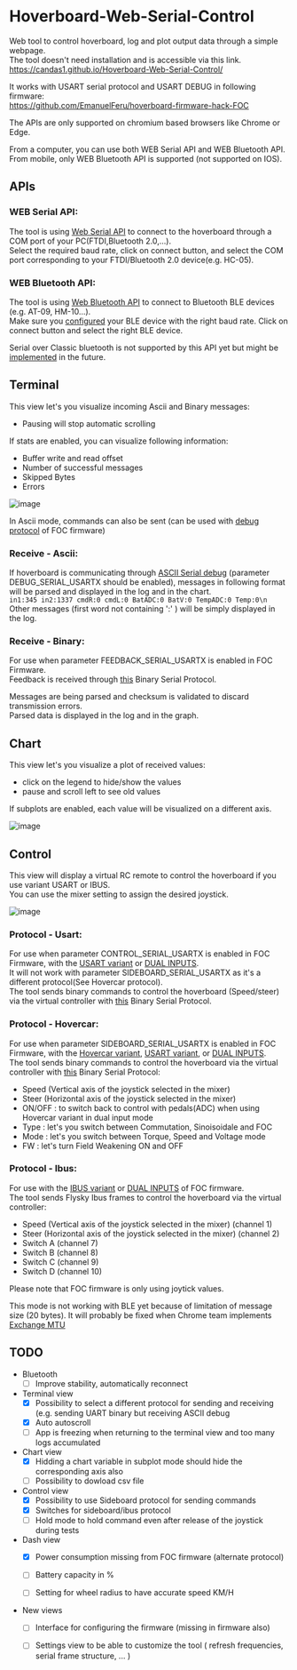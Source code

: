 # Hoverboard-Web-Serial-Control

Web tool to control hoverboard, log and plot output data through a simple webpage.<br>
The tool doesn't need installation and is accessible via this link.<br>
https://candas1.github.io/Hoverboard-Web-Serial-Control/

It works with USART serial protocol and USART DEBUG in following firmware:<br>
https://github.com/EmanuelFeru/hoverboard-firmware-hack-FOC

The APIs are only supported on chromium based browsers like Chrome or Edge.

From a computer, you can use both WEB Serial API and WEB Bluetooth API.<br>
From mobile, only WEB Bluetooth API is supported (not supported on IOS).

## APIs
### WEB Serial API:
The tool is using [Web Serial API](https://web.dev/serial/) to connect to the hoverboard through a COM port of your PC(FTDI,Bluetooth 2.0,...).<br>
Select the required baud rate, click on connect button, and select the COM port corresponding to your FTDI/Bluetooth 2.0 device(e.g. HC-05).

### WEB Bluetooth API:
The tool is using [Web Bluetooth API](https://web.dev/bluetooth/) to connect to Bluetooth BLE devices (e.g. AT-09, HM-10...).<br>
Make sure you [configured](https://github.com/Candas1/Hoverboard-Web-Serial-Control/wiki/Configure-BLE-device) your BLE device with the right baud rate.
Click on connect button and select the right BLE device.

Serial over Classic bluetooth is not supported by this API yet but might be [implemented](https://bugs.chromium.org/p/chromium/issues/detail?id=1043300) in the future.

## Terminal
This view let's you visualize incoming Ascii and Binary messages:<br>
* Pausing will stop automatic scrolling

If stats are enabled, you can visualize following information:<br>
* Buffer write and read offset
* Number of successful messages
* Skipped Bytes
* Errors
  
![image](https://github.com/Candas1/Hoverboard-Web-Serial-Control/assets/20670049/43498752-95e8-4e55-87ce-d24b57894339)


In Ascii mode, commands can also be sent (can be used with [debug protocol](https://github.com/EmanuelFeru/hoverboard-firmware-hack-FOC/wiki/Debug-Serial#debug-protocol) of FOC firmware)

### Receive - Ascii:
If hoverboard is communicating through [ASCII Serial debug](https://github.com/EmanuelFeru/hoverboard-firmware-hack-FOC/wiki/Debug-Serial) (parameter DEBUG_SERIAL_USARTX should be enabled), messages in following format will be parsed and displayed in the log and in the chart.<br>
`in1:345 in2:1337 cmdR:0 cmdL:0 BatADC:0 BatV:0 TempADC:0 Temp:0\n`<br>
Other messages (first word not containing ':' ) will be simply displayed in the log.

### Receive - Binary:
For use when parameter FEEDBACK_SERIAL_USARTX is enabled in FOC Firmware.<br>
Feedback is received through [this](https://github.com/EFeru/hoverboard-firmware-hack-FOC/wiki/Variant-USART#feedback) Binary Serial Protocol.

Messages are being parsed and checksum is validated to discard transmission errors.<br>
Parsed data is displayed in the log and in the graph.<br>

## Chart
This view let's you visualize a plot of received values:
* click on the legend to hide/show the values
* pause and scroll left to see old values

If subplots are enabled, each value will be visualized on a different axis.<br>

![image](https://github.com/Candas1/Hoverboard-Web-Serial-Control/assets/20670049/744ffd27-0ce4-44e7-aaa1-9972aac1840f)

## Control
This view will display a virtual RC remote to control the hoverboard if you use variant USART or IBUS.<br>
You can use the mixer setting to assign the desired joystick.

![image](https://github.com/Candas1/Hoverboard-Web-Serial-Control/assets/20670049/aa9290fa-19ca-4c2f-a7bd-5bb4e6df6eae)

### Protocol - Usart:
For use when parameter CONTROL_SERIAL_USARTX is enabled in FOC Firmware, with the [USART variant](https://github.com/EmanuelFeru/hoverboard-firmware-hack-FOC/wiki/Variant-USART) or [DUAL INPUTS](https://github.com/EFeru/hoverboard-firmware-hack-FOC#dual-inputs).<br>
It will not work with parameter SIDEBOARD_SERIAL_USARTX as it's a different protocol(See Hovercar protocol).<br>
The tool sends binary commands to control the hoverboard (Speed/steer) via the virtual controller with [this](https://github.com/EFeru/hoverboard-firmware-hack-FOC/wiki/Variant-USART#input-command-structure) Binary Serial Protocol.

### Protocol - Hovercar:
For use when parameter SIDEBOARD_SERIAL_USARTX is enabled in FOC Firmware, with the [Hovercar variant](https://github.com/EFeru/hoverboard-firmware-hack-FOC/wiki/Variant-HOVERCAR), [USART variant](https://github.com/EmanuelFeru/hoverboard-firmware-hack-FOC/wiki/Variant-USART), or [DUAL INPUTS](https://github.com/EFeru/hoverboard-firmware-hack-FOC#dual-inputs).<br>
The tool sends binary commands to control the hoverboard via the virtual controller with [this](https://github.com/EFeru/hoverboard-firmware-hack-FOC/issues/143#issuecomment-782149767) Binary Serial Protocol:
* Speed (Vertical axis of the joystick selected in the mixer)
* Steer (Horizontal axis of the joystick selected in the mixer)
* ON/OFF : to switch back to control with pedals(ADC) when using Hovercar variant in dual input mode
* Type : let's you switch between Commutation, Sinoisoidale and FOC
* Mode : let's you switch between Torque, Speed and Voltage mode
* FW : let's turn Field Weakening ON and OFF

### Protocol - Ibus:
For use with the [IBUS variant](https://github.com/EFeru/hoverboard-firmware-hack-FOC/wiki/Variant-IBUS) or [DUAL INPUTS](https://github.com/EFeru/hoverboard-firmware-hack-FOC#dual-inputs) of FOC firmware.<br>
The tool sends Flysky Ibus frames to control the hoverboard via the virtual controller:
* Speed (Vertical axis of the joystick selected in the mixer) (channel 1)
* Steer (Horizontal axis of the joystick selected in the mixer) (channel 2)
* Switch A (channel 7)
* Switch B (channel 8)
* Switch C (channel 9)
* Switch D (channel 10)

Please note that FOC firmware is only using joytick values.<br>

This mode is not working with BLE yet because of limitation of message size (20 bytes). It will probably be fixed when Chrome team implements [Exchange MTU](https://bugs.chromium.org/p/chromium/issues/detail?id=1164621#c10)


## TODO
* Bluetooth
  * [ ] Improve stability, automatically reconnect

* Terminal view
  * [X] Possibility to select a different protocol for sending and receiving (e.g. sending UART binary but receiving ASCII debug
  * [X] Auto autoscroll
  * [ ] App is freezing when returning to the terminal view and too many logs accumulated

* Chart view
  * [X] Hidding a chart variable in subplot mode should hide the corresponding axis also
  * [ ] Possibility to dowload csv file
  
* Control view
  * [X] Possibility to use Sideboard protocol for sending commands
  * [X] Switches for sideboard/ibus protocol
  * [ ] Hold mode to hold command even after release of the joystick during tests

* Dash view 
  * [X] Power consumption missing from FOC firmware (alternate protocol)
  * [ ] Battery capacity in %
  * [ ] Setting for wheel radius to have accurate speed KM/H
  

* New views
  * [ ] Interface for configuring the firmware (missing in firmware also)
  * [ ] Settings view to be able to customize the tool ( refresh frequencies, serial frame structure, ... )


